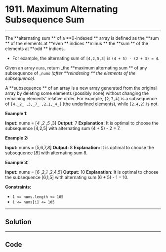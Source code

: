 # 1911. Maximum Alternating Subsequence Sum

---

The **alternating sum ** of a **0-indexed ** array is defined as the **sum ** of the elements at **even ** indices **minus ** the **sum ** of the elements at **odd ** indices.

  * For example, the alternating sum of `[4,2,5,3]` is `(4 + 5) - (2 + 3) = 4`.



Given an array `nums`, return _the **maximum alternating sum ** of any subsequence of _`nums` _(after **reindexing ** the elements of the subsequence)_.




A **subsequence ** of an array is a new array generated from the original array by deleting some elements (possibly none) without changing the remaining elements' relative order. For example, `[2,7,4]` is a subsequence of `[4,_2_ ,3,_7_ ,2,1,_4_]` (the underlined elements), while `[2,4,2]` is not.

 

**Example 1:**


**Input:** nums = [_4_ ,_2_ ,_5_ ,3]
**Output:** 7
**Explanation:** It is optimal to choose the subsequence [4,2,5] with alternating sum (4 + 5) - 2 = 7.


**Example 2:**


**Input:** nums = [5,6,7,_8_]
**Output:** 8
**Explanation:** It is optimal to choose the subsequence [8] with alternating sum 8.


**Example 3:**


**Input:** nums = [_6_ ,2,_1_ ,2,4,_5_]
**Output:** 10
**Explanation:** It is optimal to choose the subsequence [6,1,5] with alternating sum (6 + 5) - 1 = 10.


 

**Constraints:**

  * `1 <= nums.length <= 105`
  * `1 <= nums[i] <= 105`

---

## Solution



---

## Code
```python


```